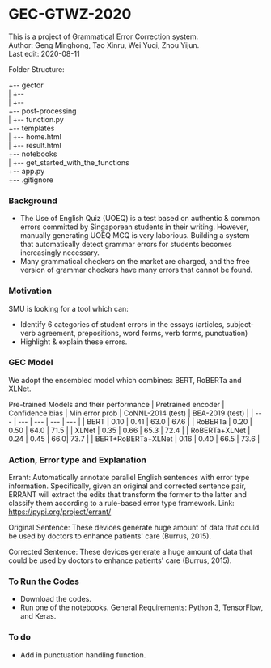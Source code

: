# GEC-GTWZ-2020
This is a project of Grammatical Error Correction system.<br>
Author: Geng Minghong, Tao Xinru, Wei Yuqi, Zhou Yijun. <br>
Last edit: 2020-08-11

Folder Structure:<br>

+-- gector<br>
|   +-- <br>
|   +-- <br>
+-- post-processing<br>
|   +-- function.py<br>
+-- templates<br>
|   +-- home.html<br>
|   +-- result.html<br>
+-- notebooks<br>
|   +-- get_started_with_the_functions<br>
+-- app.py<br>
+-- .gitignore<br>

### Background
- The Use of English Quiz (UOEQ) is a test based on authentic & common errors committed by Singaporean students in their writing. However, manually generating UOEQ MCQ is very laborious. Building a system that automatically detect grammar errors for students becomes increasingly necessary.
- Many grammatical checkers on the market are charged, and the free version of grammar checkers have many errors that cannot be found.

### Motivation
SMU is looking for a tool which can:
- Identify 6 categories of student errors in the essays (articles, subject-verb agreement, prepositions, word forms, verb forms, punctuation)
- Highlight & explain these errors.

### GEC Model
We adopt the ensembled model which combines: BERT, RoBERTa and XLNet. 

Pre-trained Models and their performance
| Pretrained encoder | Confidence bias | Min error prob | CoNNL-2014 (test) | BEA-2019 (test) |
| --- | --- | --- | --- | --- | 
| BERT | 0.10 | 0.41 | 63.0 | 67.6 | 
| RoBERTa | 0.20 | 0.50 | 64.0 | 71.5 | 
| XLNet | 0.35 | 0.66 | 65.3 | 72.4 | 
| RoBERTa+XLNet | 0.24 | 0.45 | 66.0| 73.7 | 
| BERT+RoBERTa+XLNet | 0.16 | 0.40 | 66.5 | 73.6 | 

### Action, Error type and Explanation
Errant: Automatically annotate parallel English sentences with error type information. Specifically, given an original and corrected sentence pair, ERRANT will extract the edits that transform the former to the latter and classify them according to a rule-based error type framework.
Link: https://pypi.org/project/errant/

Original Sentence: These devices generate huge amount of data that could be used by doctors to enhance patients'
care (Burrus, 2015).

Corrected Sentence: These devices generate a huge amount of data that could be used by doctors to enhance patients'
care (Burrus, 2015).

### To Run the Codes
- Download the codes.
- Run one of the notebooks.
General Requirements: Python 3, TensorFlow, and Keras.

### To do
- Add in punctuation handling function.

